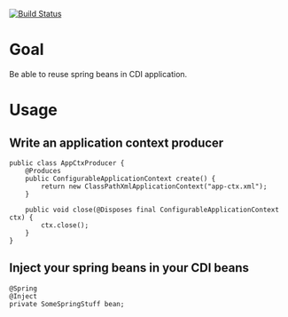 [![Build Status](https://secure.travis-ci.org/rmannibucau/cdi-spring-bridge.png)](http://travis-ci.org/rmannibucau/cdi-spring-bridge)

# Goal

Be able to reuse spring beans in CDI application.

# Usage
## Write an application context producer

    public class AppCtxProducer {
        @Produces
        public ConfigurableApplicationContext create() {
            return new ClassPathXmlApplicationContext("app-ctx.xml");
        }

        public void close(@Disposes final ConfigurableApplicationContext ctx) {
            ctx.close();
        }
    }

## Inject your spring beans in your CDI beans

    @Spring
    @Inject
    private SomeSpringStuff bean;

